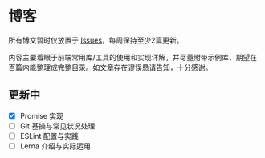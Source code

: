 # 博客

所有博文暂时仅放置于 [Issues](https://github.com/wjcj/blog/issues)，每周保持至少2篇更新。

内容主要着眼于前端常用库/工具的使用和实现详解，并尽量附带示例库，期望在百篇内能整理成完整目录。如文章存在谬误恳请告知，十分感谢。

## 更新中

- [x] Promise 实现
- [ ] Git 基操与常见状况处理
- [ ] ESLint 配置与实践
- [ ] Lerna 介绍与实际运用
